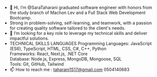 - 👋 Hi, I’m @SaraTaharani graduated software engineer with honors from the study branch of Machon Lev and a Full Stack Web Development Bootcamp.
- Strong in problem-solving, self-learning, and teamwork, with a passion for creating quality software tailored to the client's needs.
- 👀 I’m looking for a key role to leverage my technical skills and deliver impactful solutions.
- TECHNICAL SKILLS LANGUAGES
Programming Languages: JavaScript (ES6), TypeScript, HTML, CSS, C#, C++, Python<br>
Frameworks: React, Next.js, .NET Core <br>
Database: Node.js, Express, MongoDB, Mongoose, SQL<br>
Tools: Git, GitHub, Tailwind
- 📫 How to reach me :
  taharani1517@gmail.com
  0504140683


<!---
SaraTaharani/SaraTaharani is a ✨ special ✨ repository because its `README.md` (this file) appears on your GitHub profile.
You can click the Preview link to take a look at your changes.
--->
